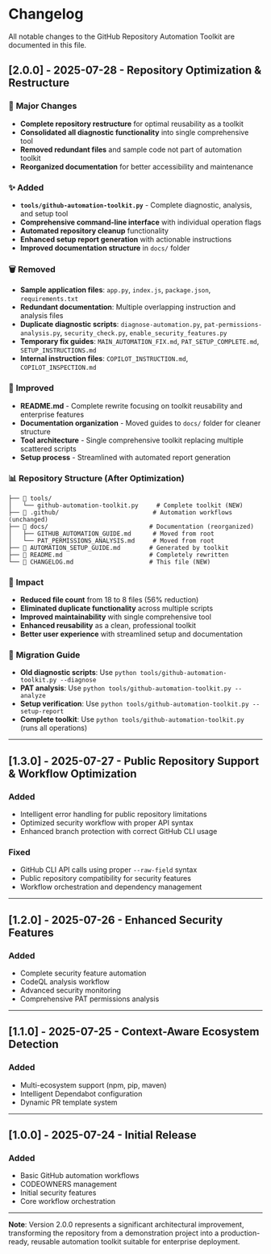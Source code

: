 # Changelog

All notable changes to the GitHub Repository Automation Toolkit are documented in this file.

## [2.0.0] - 2025-07-28 - Repository Optimization & Restructure

### 🚀 **Major Changes**
- **Complete repository restructure** for optimal reusability as a toolkit
- **Consolidated all diagnostic functionality** into single comprehensive tool
- **Removed redundant files** and sample code not part of automation toolkit
- **Reorganized documentation** for better accessibility and maintenance

### ✨ **Added**
- **`tools/github-automation-toolkit.py`** - Complete diagnostic, analysis, and setup tool
- **Comprehensive command-line interface** with individual operation flags
- **Automated repository cleanup** functionality
- **Enhanced setup report generation** with actionable instructions
- **Improved documentation structure** in `docs/` folder

### 🗑️ **Removed**
- **Sample application files**: `app.py`, `index.js`, `package.json`, `requirements.txt`
- **Redundant documentation**: Multiple overlapping instruction and analysis files
- **Duplicate diagnostic scripts**: `diagnose-automation.py`, `pat-permissions-analysis.py`, `security_check.py`, `enable_security_features.py`
- **Temporary fix guides**: `MAIN_AUTOMATION_FIX.md`, `PAT_SETUP_COMPLETE.md`, `SETUP_INSTRUCTIONS.md`
- **Internal instruction files**: `COPILOT_INSTRUCTION.md`, `COPILOT_INSPECTION.md`

### 🔧 **Improved**
- **README.md** - Complete rewrite focusing on toolkit reusability and enterprise features
- **Documentation organization** - Moved guides to `docs/` folder for cleaner structure
- **Tool architecture** - Single comprehensive toolkit replacing multiple scattered scripts
- **Setup process** - Streamlined with automated report generation

### 📊 **Repository Structure (After Optimization)**
```
├── 🔧 tools/
│   └── github-automation-toolkit.py     # Complete toolkit (NEW)
├── 📁 .github/                          # Automation workflows (unchanged)
├── 📁 docs/                            # Documentation (reorganized)
│   ├── GITHUB_AUTOMATION_GUIDE.md      # Moved from root
│   └── PAT_PERMISSIONS_ANALYSIS.md     # Moved from root  
├── 📄 AUTOMATION_SETUP_GUIDE.md        # Generated by toolkit
├── 📄 README.md                        # Completely rewritten
└── 📄 CHANGELOG.md                     # This file (NEW)
```

### 🎯 **Impact**
- **Reduced file count** from 18 to 8 files (56% reduction)
- **Eliminated duplicate functionality** across multiple scripts
- **Improved maintainability** with single comprehensive tool
- **Enhanced reusability** as a clean, professional toolkit
- **Better user experience** with streamlined setup and documentation

### 🔄 **Migration Guide**
- **Old diagnostic scripts**: Use `python tools/github-automation-toolkit.py --diagnose`
- **PAT analysis**: Use `python tools/github-automation-toolkit.py --analyze`
- **Setup verification**: Use `python tools/github-automation-toolkit.py --setup-report`
- **Complete toolkit**: Use `python tools/github-automation-toolkit.py` (runs all operations)

---

## [1.3.0] - 2025-07-27 - Public Repository Support & Workflow Optimization

### Added
- Intelligent error handling for public repository limitations
- Optimized security workflow with proper API syntax
- Enhanced branch protection with correct GitHub CLI usage

### Fixed  
- GitHub CLI API calls using proper `--raw-field` syntax
- Public repository compatibility for security features
- Workflow orchestration and dependency management

---

## [1.2.0] - 2025-07-26 - Enhanced Security Features

### Added
- Complete security feature automation
- CodeQL analysis workflow
- Advanced security monitoring
- Comprehensive PAT permissions analysis

---

## [1.1.0] - 2025-07-25 - Context-Aware Ecosystem Detection

### Added
- Multi-ecosystem support (npm, pip, maven)
- Intelligent Dependabot configuration
- Dynamic PR template system

---

## [1.0.0] - 2025-07-24 - Initial Release

### Added
- Basic GitHub automation workflows
- CODEOWNERS management
- Initial security features
- Core workflow orchestration

---

**Note**: Version 2.0.0 represents a significant architectural improvement, transforming the repository from a demonstration project into a production-ready, reusable automation toolkit suitable for enterprise deployment.
